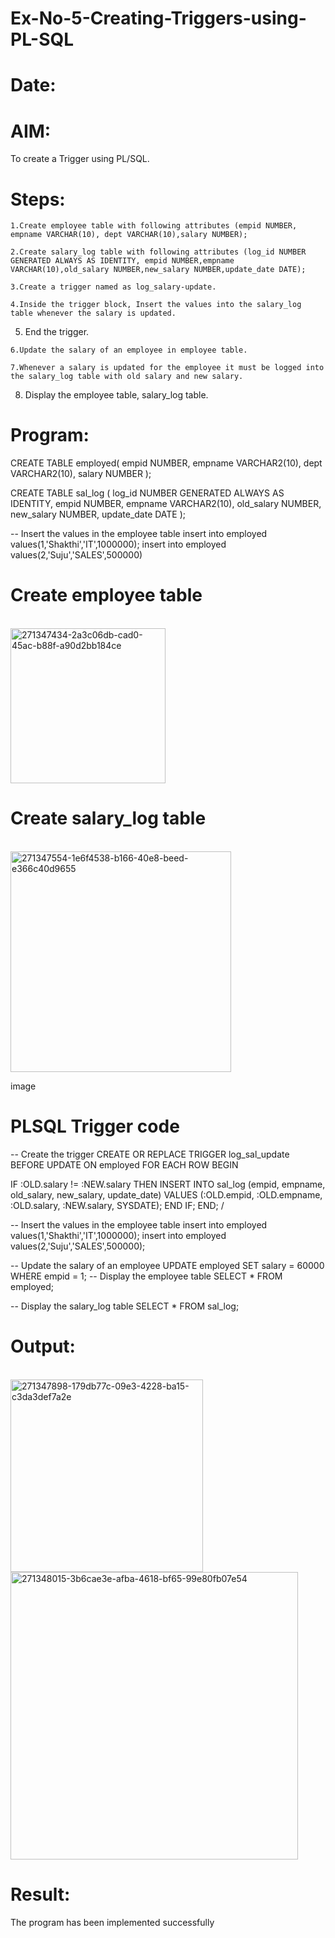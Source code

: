 # Ex-No-5-Creating-Triggers-using-PL-SQL
# Date:
# AIM: 
To create a Trigger using PL/SQL.
# Steps:

    1.Create employee table with following attributes (empid NUMBER, empname VARCHAR(10), dept VARCHAR(10),salary NUMBER);

    2.Create salary_log table with following attributes (log_id NUMBER GENERATED ALWAYS AS IDENTITY, empid NUMBER,empname VARCHAR(10),old_salary NUMBER,new_salary NUMBER,update_date DATE);

    3.Create a trigger named as log_salary-update.

    4.Inside the trigger block, Insert the values into the salary_log table whenever the salary is updated.

   5. End the trigger.

    6.Update the salary of an employee in employee table.

    7.Whenever a salary is updated for the employee it must be logged into the salary_log table with old salary and new salary.

   8. Display the employee table, salary_log table.

# Program:

CREATE TABLE employed( empid NUMBER, empname VARCHAR2(10), dept VARCHAR2(10), salary NUMBER );

CREATE TABLE sal_log ( log_id NUMBER GENERATED ALWAYS AS IDENTITY, empid NUMBER, empname VARCHAR2(10), old_salary NUMBER, new_salary NUMBER, update_date DATE );

-- Insert the values in the employee table insert into employed values(1,'Shakthi','IT',1000000); insert into employed values(2,'Suju','SALES',500000)
# Create employee table
<br>
<img width="248" alt="271347434-2a3c06db-cad0-45ac-b88f-a90d2bb184ce" src="https://github.com/thrikesh/Ex-No-5-Creating-Triggers-using-PL-SQL/assets/119576222/243ffb4b-1eb9-4526-9a99-ab3b8e295985">


# Create salary_log table
<br>
<img width="353" alt="271347554-1e6f4538-b166-40e8-beed-e366c40d9655" src="https://github.com/thrikesh/Ex-No-5-Creating-Triggers-using-PL-SQL/assets/119576222/60eab22c-6158-4653-8077-8d54575be17a">


image
# PLSQL Trigger code

-- Create the trigger CREATE OR REPLACE TRIGGER log_sal_update BEFORE UPDATE ON employed FOR EACH ROW BEGIN

IF :OLD.salary != :NEW.salary THEN INSERT INTO sal_log (empid, empname, old_salary, new_salary, update_date) VALUES (:OLD.empid, :OLD.empname, :OLD.salary, :NEW.salary, SYSDATE); END IF; END; /

-- Insert the values in the employee table insert into employed values(1,'Shakthi','IT',1000000); insert into employed values(2,'Suju','SALES',500000);

-- Update the salary of an employee UPDATE employed SET salary = 60000 WHERE empid = 1; -- Display the employee table SELECT * FROM employed;

-- Display the salary_log table SELECT * FROM sal_log;
# Output:
<br>
<img width="308" alt="271347898-179db77c-09e3-4228-ba15-c3da3def7a2e" src="https://github.com/thrikesh/Ex-No-5-Creating-Triggers-using-PL-SQL/assets/119576222/5312477f-2438-4c4c-8228-0a0a86a21724">
<br>
<img width="460" alt="271348015-3b6cae3e-afba-4618-bf65-99e80fb07e54" src="https://github.com/thrikesh/Ex-No-5-Creating-Triggers-using-PL-SQL/assets/119576222/ce45e494-bc23-46a7-93cd-d39037ce77ab">

# Result:
The program has been implemented successfully
